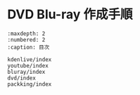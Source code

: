 # DVD Blu-ray 作成手順


```{toctree}
:maxdepth: 2
:numbered: 2
:caption: 目次

kdenlive/index
youtube/index
bluray/index
dvd/index
packking/index
```
